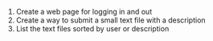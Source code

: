 1. Create a web page for logging in and out
2. Create a way to submit a small text file with a description
3. List the text files sorted by user or description
